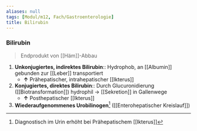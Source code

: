 ```yaml
---
aliases: null
tags: [Modul/m12, Fach/Gastroenterologie]
title: Bilirubin
---
```

### Bilirubin
> Endprodukt von [[Häm]]-Abbau
1. **Unkonjugiertes, indirektes Bilirubin**:: Hydrophob, an [[Albumin]] gebunden zur [[Leber]] transportiert
	- **↑** Prähepatischer, intrahepatischer [[Ikterus]]
2. **Konjugiertes, direktes Bilirubin**:: Durch Glucuronidierung ([[Biotransformation]]) hydrophil → [[Sekretion]] in Gallenwege
	- **↑** Posthepatischer [[Ikterus]]
3. **Wiederaufgenommenes Urobilinogen**[^1] ([[Enterohepatischer Kreislauf]])


[^1]: Diagnostisch im Urin erhöht bei Prähepatischem [[Ikterus]]